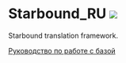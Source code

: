 # Starbound_RU ![](https://travis-ci.org/SBT-community/Starbound_RU.svg?branch=master)
Starbound translation framework.

[Руководство по работе с базой](https://gist.github.com/xomachine/1e2641edaf03ead58156f28d478d7fd1)
